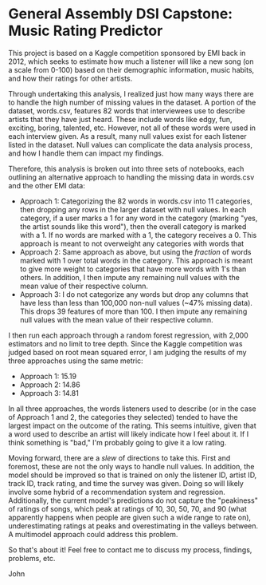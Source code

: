 # General Assembly DSI Capstone: Music Rating Predictor

This project is based on a Kaggle competition sponsored by EMI back in 2012, which seeks to estimate how much a listener will like a new song (on a scale from 0-100) based on their demographic information, music habits, and how their ratings for other artists.

Through undertaking this analysis, I realized just how many ways there are to handle the high number of missing values in the dataset. A portion of the dataset, words.csv, features 82 words that interviewees use to describe artists that they have just heard. These include words like edgy, fun, exciting, boring, talented, etc. However, not all of these words were used in each interview given. As a result, many null values exist for each listener listed in the dataset. Null values can complicate the data analysis process, and how I handle them can impact my findings.

Therefore, this analysis is broken out into three sets of notebooks, each outlining an alternative approach to handling the missing data in words.csv and the other EMI data:

- Approach 1: Categorizing the 82 words in words.csv into 11 categories, then dropping any rows in the larger dataset with null values. In each category, if a user marks a 1 for any word in the category (marking "yes, the artist sounds like this word"), then the overall category is marked with a 1. If no words are marked with a 1, the category receives a 0. This approach is meant to not overweight any categories with words that
- Approach 2: Same approach as above, but using the _fraction_ of words marked with 1 over total words in the category. This approach is meant to give more weight to categories that have more words with 1's than others. In addition, I then impute any remaining null values with the mean value of their respective column.
- Approach 3: I do not categorize any words but drop any columns that have less than less than 100,000 non-null values (~47% missing data). This drops 39 features of more than 100. I then impute any remaining null values with the mean value of their respective column.

I then run each approach through a random forest regression, with 2,000 estimators and no limit to tree depth. Since the Kaggle competition was judged based on root mean squared error, I am judging the results of my three approaches using the same metric:
- Approach 1: 15.19
- Approach 2: 14.86
- Approach 3: 14.81

In all three approaches, the words listeners used to describe (or in the case of Approach 1 and 2, the categories they selected) tended to have the largest impact on the outcome of the rating. This seems intuitive, given that a word used to describe an artist will likely indicate how I feel about it. If I think something is "bad," I'm probably going to give it a low rating.

Moving forward, there are a *slew* of directions to take this. First and foremost, these are not the only ways to handle null values. In addition, the model should be improved so that is trained on only the listener ID, artist ID, track ID, track rating, and time the survey was given. Doing so will likely involve some hybrid of a recommendation system and regression. Additionally, the current model's predictions do not capture the "peakiness" of ratings of songs, which peak at ratings of 10, 30, 50, 70, and 90 (what apparently happens when people are given such a wide range to rate on), underestimating ratings at peaks and overestimating in the valleys between. A multimodel approach could address this problem.

So that's about it! Feel free to contact me to discuss my process, findings, problems, etc.

John
